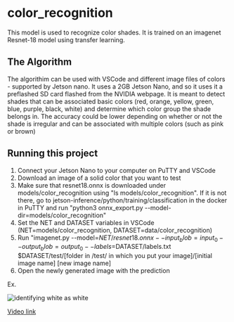 # color_recognition

This model is used to recognize color shades. It is trained on an imagenet Resnet-18 model using transfer learning.

## The Algorithm
The algorithim can be used with VSCode and different image files of colors - supported by Jetson nano. It uses a 2GB Jetson Nano, and so it uses it a preflashed SD card flashed from the NVIDIA webpage. It is meant to detect shades that can be associated basic colors (red, orange, yellow, green, blue, purple, black, white) and determine which color group the shade belongs in. The accuracy could be lower depending on whether or not the shade is irregular and can be associated with multiple colors (such as pink or brown)

## Running this project

1. Connect your Jetson Nano to your computer on PuTTY and VSCode
2. Download an image of a solid color that you want to test
3. Make sure that resnet18.onnx is downloaded under models/color_recognition using "ls models/color_recognition". If it is not there, go to jetson-inference/python/training/classification in the docker in PuTTY and run "python3 onnx_export.py --model-dir=models/color_recognition"
4. Set the NET and DATASET variables in VSCode (NET=models/color_recognition, DATASET=data/color_recognition)
5. Run "imagenet.py --model=$NET/resnet18.onnx --input_blob=input_0 --output_blob=output_0 --labels=$DATASET/labels.txt $DATASET/test/[folder in /test/ in which you put your image]/[initial image name] [new image name]
6. Open the newly generated image with the prediction

Ex.

![identifying white as white](https://i.imgur.com/Krwrii4.jpg)

[Video link ](https://www.youtube.com/watch?v=IZtD8vG5Q5Y)
